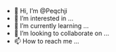- 👋 Hi, I’m @Peqchji
- 👀 I’m interested in ...
- 🌱 I’m currently learning ...
- 💞️ I’m looking to collaborate on ...
- 📫 How to reach me ...

<!---
Peqchji/Peqchji is a ✨ special ✨ repository because its `README.md` (this file) appears on your GitHub profile.
You can click the Preview link to take a look at your changes.
--->
